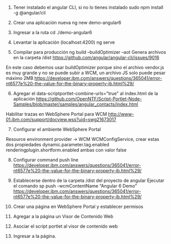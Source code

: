 1.	Tener instalado el angular CLI, si no lo tienes instalado
	sudo npm install -g @angular/cli

2.	Crear una aplicación nueva
    ng new demo-angular6

3.	Ingresar a la ruta
    cd ./demo-angular6

4.	Levantar la aplicación (localhost:4200)
    ng serve

5.	Compilar para producción
    ng build –buildOptimizer –aot
Genera archivos en la carpeta /dist
https://github.com/angular/angular-cli/issues/9016

En este caso debemos usar buildOptimizer porque sino el archivo vendor.js es muy grande y no se puede subir a WCM, un archivo JS solo puede pesar máximo 2MB
https://developer.ibm.com/answers/questions/365041/error-nt6577e%20-the-value-for-the-binary-property-ib.html%29/

6.	Agregar el data-scriptportlet-combine-urls="true" al index.html de la aplicación
https://github.com/OpenNTF/Script-Portlet-Node-Samples/blob/master/samples/angular_contacts/index.html

Habilitar trazas en WebSphere Portal para WCM
http://www-01.ibm.com/support/docview.wss?uid=swg21673017


7.	Configurar el ambiente WebSphere Portal

Resource environment provider -> WCM WCMConfigService, crear estas dos propiedades
dynamic.parameter.tag.enabled
renderingplugin.shortform.enabled
ambas con valor false

8.	Configurar command push line
https://developer.ibm.com/answers/questions/365041/error-nt6577e%20-the-value-for-the-binary-property-ib.html%29/

9.	Establecerse dentro de la carpeta /dist del proyecto de angular
Ejecutar el comando sp push -wcmContentName “Angular 6 Demo”
https://developer.ibm.com/answers/questions/365041/error-nt6577e%20-the-value-for-the-binary-property-ib.html%29/

10.	Crear una página en WebSphere Portal y establecer permisos
11.	Agregar a la página un Visor de Contenido Web
12.	Asociar el script portlet al visor de contenido web

13.	Ingresar a la página.
